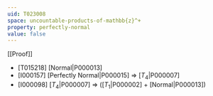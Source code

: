 ```yaml
---
uid: T023008
space: uncountable-products-of-mathbb{z}^+
property: perfectly-normal
value: false
---
```

[[Proof]]

* [T015218] [Normal|P000013]
* [I000157] [Perfectly Normal|P000015] => [$T_4$|P000007]
* [I000098] [$T_4$|P000007] => ([$T_1$|P000002] + [Normal|P000013])

